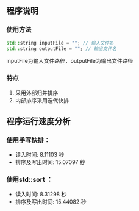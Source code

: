 ## 程序说明
### 使用方法
~~~cpp
std::string inputFile = ""; // 输入文件名
std::string outputFile = ""; // 输出文件名
~~~
inputFile为输入文件路径，outputFile为输出文件路径
### 特点
1. 采用外部归并排序
2. 内部排序采用迭代快排


## 程序运行速度分析
### 使用手写快排：
* 读入时间: 8.11103 秒
* 排序及写出时间: 15.07097 秒

### 使用std::sort ：
* 读入时间: 8.31298 秒
* 排序及写出时间: 15.44082 秒
